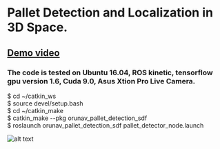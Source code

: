 # Pallet Detection and Localization in 3D Space. <br />

## [Demo video](https://www.youtube.com/watch?v=Cd79mRIMDks)

### The code is tested on Ubuntu 16.04, ROS kinetic, tensorflow gpu version 1.6, Cuda 9.0, Asus Xtion Pro Live Camera. <br />

$ cd ~/catkin_ws <br />
$ source devel/setup.bash <br />
$ cd ~/catkin_make <br />
$ catkin_make --pkg  orunav_pallet_detection_sdf <br />
$ roslaunch orunav_pallet_detection_sdf pallet_detector_node.launch <br />

![alt text](https://github.com/OrebroUniversity/navigation_oru-release/blob/ms2-wip/orunav_pallet_detection_sdf/docs/images/model_matching.png)
